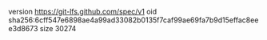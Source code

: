 version https://git-lfs.github.com/spec/v1
oid sha256:6cff547e6898ae4a99ad33082b0135f7caf99ae69fa7b9d15effac8eee3d8673
size 30274
